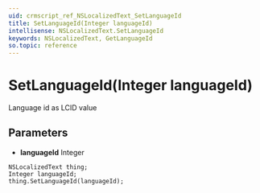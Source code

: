 ```yaml
---
uid: crmscript_ref_NSLocalizedText_SetLanguageId
title: SetLanguageId(Integer languageId)
intellisense: NSLocalizedText.SetLanguageId
keywords: NSLocalizedText, GetLanguageId
so.topic: reference
---
```


# SetLanguageId(Integer languageId)

Language id as LCID value

## Parameters

* **languageId** Integer

```crmscript
NSLocalizedText thing;
Integer languageId;
thing.SetLanguageId(languageId);
```

